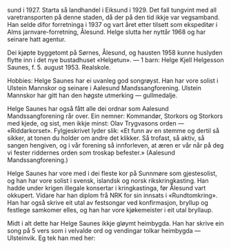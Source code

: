 sund i 1927. Starta så landhandel i Eiksund i 1929. Det fall tungvint med all varetransporten på denne staden, då der på den tid ikkje var vegsamband. Han selde difor forretninga i 1937 og vart året etter tilsett som ekspeditør i Alms jarnvare-forretning, Ålesund. Helge slutta her nyttår 1968 og har seinare hatt agentur.

Dei kjøpte byggetomt på Sørnes, Ålesund, og hausten 1958 kunne huslyden flytte inn i det nye bustadhuset «Helgetun». — 1 barn: Helge Kjell Helgesson Saunes, f. 5. august 1953. Realskole.

Hobbies: Helge Saunes har ei uvanleg god songrøyst. Han har vore solist i Ulstein Mannskor og seinare i Aalesund Mandssangforening. Ulstein Mannskor har gitt han den høgste utmerking — gullmedalje.

Helge Saunes har også fått alle dei ordnar som Aalesund Mandssangforening rår over. Ein nemner: Kommandør, Storkors og Storkors med kjede, og sist, men ikkje minst: Olav Trygvasons orden — «Riddarkorset». Fylgjeskrivet lyder slik: «Et funn av en stemme og dertil så sikker, at tonen du holder om andre det klikker. Så trofast, så aktiv, så sangen hengiven, og i vår forening så innforleven, at æren er vår når på deg vi fester riddernes orden som troskap befester.» (Aalesund Mandssangforening.)

Helge Saunes har vore med i dei fleste kor på Sunnmøre som gjestesolist, og han har vore solist i svensk, islandsk og norsk rikskringkasting. Han hadde under krigen illegale konsertar i kringkastinga, før Ålesund vart okkupert. Vidare har han diplom frå NRK for sin innsats i «Rundtomkring». Han har også skrive eit utal av festsongar ved konfirmasjon, bryllup og festlege samkomer elles, og han har vore kjøkemeister i eit utal bryllaup.

Midt i alt dette har Helge Saunes ikkje gløymt heimbygda. Han har skrive ein song på 5 vers som i velvalde ord og vendingar tolkar heimbygda — Ulsteinvik. Eg tek han med her: